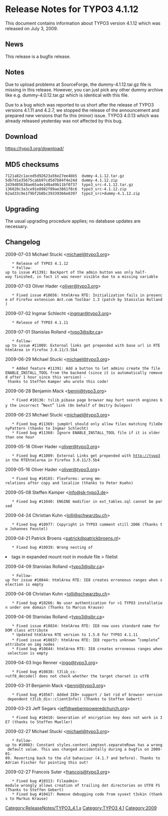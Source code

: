 Release Notes for TYPO3 4.1.12
==============================

This document contains information about TYPO3 version 4.1.12 which was
released on July 3, 2009.

News
----

This release is a bugfix release.

Notes
-----

Due to upload problems at SourceForge, the dummy-4.1.12.tar.gz file is
missing in this release. However, you can just pick any other dummy
archive like e.g. dummy-4.0.12.tar.gz which is identical with this file.

Due to a bug which was reported to us short after the release of TYPO3
versions 4.1.11 and 4.2.7, we stopped the release of the announcement
and prepared new versions that fix this (minor) issue. TYPO3 4.0.13
which was already released yesterday was not affected by this bug.

Download
--------

<https://typo3.org/download/>

MD5 checksums
-------------

    7121a82c1aced5d92623a56e27ee4bb5  dummy-4.1.12.tar.gz
    5db7d1e35675cabb97cd5d7b84f4e24d  dummy-4.1.12.zip
    2d39d05638ae65a4e1d0a49b11bf0737  typo3_src-4.1.12.tar.gz
    136020c3a3ce91e8982f89ae3861f8c6  typo3_src-4.1.12.zip
    62ad33c9e1f9bf2b8bc39339366e8397  typo3_src+dummy-4.1.12.zip

Upgrading
---------

The usual upgrading procedure applies; no database updates are
necessary.

Changelog
---------

<changelog> 2009-07-03 Michael Stucki &lt;michael@typo3.org&gt;

`   * Release of TYPO3 4.1.12`\
`   * Follow-up to issue #11391: Backport of the admin button was only half-way finished, in fact it was never visible due to a missing variable`

2009-07-03 Oliver Hader &lt;oliver@typo3.org&gt;

`   * Fixed issue #10656: htmlArea RTE: Initialization fails in presence of Firefox extension Ant.com Toolbar 1.3 (patch by Stanislas Rolland)`

2009-07-02 Ingmar Schlecht &lt;ingmar@typo3.org&gt;

`   * Release of TYPO3 4.1.11`

2009-07-01 Stanislas Rolland &lt;typo3@sjbr.ca&gt;

`   * Follow-up to issue #11009: External links get prepended with base url in RTE htmlArea in Firefox 3.0.11/3.5b4`

2009-06-29 Michael Stucki &lt;michael@typo3.org&gt;

`   * Added feature #11391: Add a button to let admins create the file ENABLE_INSTALL_TOOL from the backend (since it is automatically removed after 1 hour since this version) - thanks to Steffen Kamper who wrote this code!`

2009-06-28 Benjamin Mack &lt;benni@typo3.org&gt;

`   * Fixed #10136: tslib_pibase page browser may hurt search engines by the incorrect `“`Next`”` link (On behalf of Dmitry Dulepov)`

2009-06-23 Michael Stucki &lt;michael@typo3.org&gt;

`   * Fixed bug #11369: jumpUrl should only allow files matching fileDenyPattern (thanks to Ingmar Schlecht)`\
`   * Fixed bug #11368: Ignore ENABLE_INSTALL_TOOL file if it is older than one hour`

2009-05-18 Oliver Hader &lt;oliver@typo3.org&gt;

`   * Fixed bug #11009: External Links get prepended with `[`http://typo3`](http://typo3)` in the RTEhtmlarea in Firefox 3.0.11/3.5b4`

2009-05-16 Oliver Hader &lt;oliver@typo3.org&gt;

`   * Fixed bug #10165: FlexForms: wrong mm-relations after copy and localize (thanks to Peter Kuehn)`

2009-05-08 Steffen Kamper &lt;info@sk-typo3.de&gt;

`   * Fixed bug #11040: ENGINE modifier in ext_tables.sql cannot be parsed`

2009-04-24 Christian Kuhn &lt;lolli@schwarzbu.ch&gt;

`   * Fixed bug #10977: Copyright in TYPO3 comment still 2006 (Thanks to Johannes Feustel)`

2009-04-21 Patrick Broens &lt;patrick@patrickbroens.nl&gt;

`   * Fixed bug #10939: Wrong nesting of `

<li>
tags in expanded mount root in module file &gt; filelist

2009-04-09 Stanislas Rolland &lt;typo3@sjbr.ca&gt;

`   * Follow-up for issue #10844: htmlArea RTE: IE8 creates erroneous ranges when selection is empty`

2009-04-08 Christian Kuhn &lt;lolli@schwarzbu.ch&gt;

`   * Fixed bug #10266: No user authentication for >1 TYPO3 installation under one domain (Thanks to Marcus Krause)`

2009-04-06 Stanislas Rolland &lt;typo3@sjbr.ca&gt;

`   * Fixed issue #10834: htmlArea RTE: IE8 now uses standard name for DOM class attribute`\
`   * Updated htmlArea RTE version to 1.5.8 for TYPO3 4.1.11`\
`   * Fixed issue #10837: htmlArea RTE: IE8 reports unknown `“`complete`”` attribute on img nodes`\
`   * Fixed bug #10844: htmlArea RTE: IE8 creates erroneous ranges when selection is empty`

2009-04-03 Ingo Renner &lt;ingo@typo3.org&gt;

`   * Fixed bug #10838: t3lib_cs->utf8_decode() does not check whether the target charset is utf8`

2009-03-31 Benjamin Mack &lt;benni@typo3.org&gt;

`   * Fixed bug #10567: Added IE8+ support / Get rid of browser version dependent t3lib_div::clientInfo() (Thanks to Steffen Gebert)`

2009-03-23 Jeff Segars &lt;jeff@webempoweredchurch.org&gt;

`   * Fixed bug #10410: Generation of encryption key does not work in IE7 (thanks to Steffen Mueller)`

2009-02-27 Michael Stucki &lt;michael@typo3.org&gt;

`   * Follow-up to #10083: Constant styles.content.imgtext.separateRows has a wrong default value. This was changed accidentally during a bugfix on 2009-01-09. Reverting back to the old bahaviour (4.1.7 and before). Thanks to Adrian Fischer for pointing this out!`

2009-02-27 Francois Suter &lt;francois@typo3.org&gt;

`   * Fixed bug #10313: Fileadmin-module wrongly allows creation of trailing dot directories on UTF8 FS (Thanks to Steffen Gebert)`\
`   * Fixed bug #10417: Remove debugging code from sysext t3skin (thanks to Markus Krause)`

</changelog>

<Category:ReleaseNotes/TYPO3_4.1.x> [Category:TYPO3
4.1](Category:TYPO3_4.1 "wikilink") <Category:2009>
